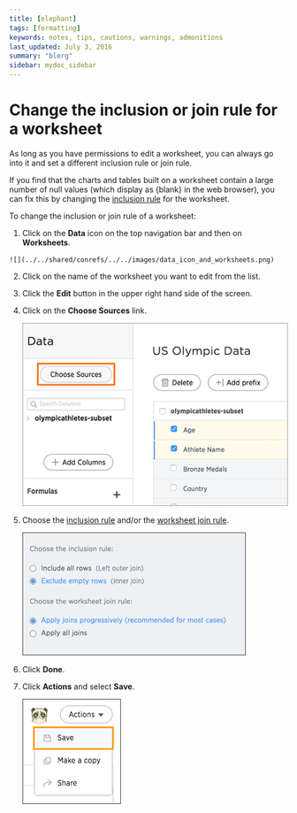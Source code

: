 ```yaml
---
title: [elephant]
tags: [formatting]
keywords: notes, tips, cautions, warnings, admonitions
last_updated: July 3, 2016
summary: "blerg"
sidebar: mydoc_sidebar
---
```

# Change the inclusion or join rule for a worksheet

As long as you have permissions to edit a worksheet, you can always go into it and set a different inclusion rule or join rule.

If you find that the charts and tables built on a worksheet contain a large number of null values \(which display as \{blank\} in the web browser\), you can fix this by changing the [inclusion rule](about_inclusion_rule.html#) for the worksheet.

To change the inclusion or join rule of a worksheet:

1.   Click on the **Data** icon on the top navigation bar and then on **Worksheets**. 

    ![](../../shared/conrefs/../../images/data_icon_and_worksheets.png)

2.   Click on the name of the worksheet you want to edit from the list. 
3.   Click the **Edit** button in the upper right hand side of the screen. 
4.  Click on the **Choose Sources** link.

    ![](../../shared/conrefs/../../images/worksheet_add_sources_link.png)

5.   Choose the [inclusion rule](about_inclusion_rule.html#) and/or the [worksheet join rule](progressive_joins.html#). 

     ![](../../images/worksheet_join_incusion_rule.png "The worksheet join rule and inclusion rule") 

6.   Click **Done**. 
7.  Click **Actions** and select **Save**.

    ![](../../shared/conrefs/../../images/action_save_worksheet.png "Save a worksheet")


